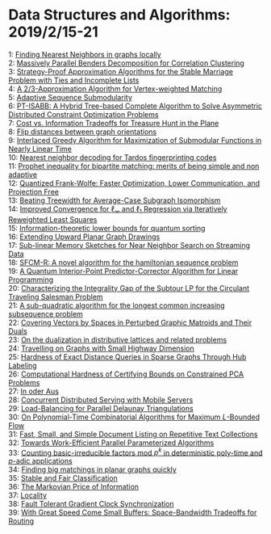 # Data Structures and Algorithms: 2019/2/15-21  
1: [Finding Nearest Neighbors in graphs locally](https://doi.org/10.48550/arXiv.1902.05638)  
2: [Massively Parallel Benders Decomposition for Correlation Clustering](https://doi.org/10.48550/arXiv.1902.05659)  
3: [Strategy-Proof Approximation Algorithms for the Stable Marriage Problem  with Ties and Incomplete Lists](https://doi.org/10.48550/arXiv.1902.05678)  
4: [A 2/3-Approximation Algorithm for Vertex-weighted Matching](https://doi.org/10.48550/arXiv.1902.05877)  
5: [Adaptive Sequence Submodularity](https://doi.org/10.48550/arXiv.1902.05981)  
6: [PT-ISABB: A Hybrid Tree-based Complete Algorithm to Solve Asymmetric  Distributed Constraint Optimization Problems](https://doi.org/10.48550/arXiv.1902.06039)  
7: [Cost vs. Information Tradeoffs for Treasure Hunt in the Plane](https://doi.org/10.48550/arXiv.1902.06090)  
8: [Flip distances between graph orientations](https://doi.org/10.48550/arXiv.1902.06103)  
9: [Interlaced Greedy Algorithm for Maximization of Submodular Functions in  Nearly Linear Time](https://doi.org/10.48550/arXiv.1902.06179)  
10: [Nearest neighbor decoding for Tardos fingerprinting codes](https://doi.org/10.48550/arXiv.1902.06196)  
11: [Prophet inequality for bipartite matching: merits of being simple and  non adaptive](https://doi.org/10.48550/arXiv.1902.06243)  
12: [Quantized Frank-Wolfe: Faster Optimization, Lower Communication, and  Projection Free](https://doi.org/10.48550/arXiv.1902.06332)  
13: [Beating Treewidth for Average-Case Subgraph Isomorphism](https://doi.org/10.48550/arXiv.1902.06380)  
14: [Improved Convergence for $\ell_\infty$ and $\ell_1$ Regression via  Iteratively Reweighted Least Squares](https://doi.org/10.48550/arXiv.1902.06391)  
15: [Information-theoretic lower bounds for quantum sorting](https://doi.org/10.48550/arXiv.1902.06473)  
16: [Extending Upward Planar Graph Drawings](https://doi.org/10.48550/arXiv.1902.06575)  
17: [Sub-linear Memory Sketches for Near Neighbor Search on Streaming Data](https://doi.org/10.48550/arXiv.1902.06687)  
18: [SFCM-R: A novel algorithm for the hamiltonian sequence problem](https://doi.org/10.48550/arXiv.1902.06713)  
19: [A Quantum Interior-Point Predictor-Corrector Algorithm for Linear  Programming](https://doi.org/10.48550/arXiv.1902.06749)  
20: [Characterizing the Integrality Gap of the Subtour LP for the Circulant  Traveling Salesman Problem](https://doi.org/10.48550/arXiv.1902.06808)  
21: [A sub-quadratic algorithm for the longest common increasing subsequence  problem](https://doi.org/10.48550/arXiv.1902.06864)  
22: [Covering Vectors by Spaces in Perturbed Graphic Matroids and Their Duals](https://doi.org/10.48550/arXiv.1902.06957)  
23: [On the dualization in distributive lattices and related problems](https://doi.org/10.48550/arXiv.1902.07004)  
24: [Travelling on Graphs with Small Highway Dimension](https://doi.org/10.48550/arXiv.1902.07040)  
25: [Hardness of Exact Distance Queries in Sparse Graphs Through Hub Labeling](https://doi.org/10.48550/arXiv.1902.07055)  
26: [Computational Hardness of Certifying Bounds on Constrained PCA Problems](https://doi.org/10.48550/arXiv.1902.07324)  
27: [In oder Aus](https://doi.org/10.48550/arXiv.1902.07353)  
28: [Concurrent Distributed Serving with Mobile Servers](https://doi.org/10.48550/arXiv.1902.07354)  
29: [Load-Balancing for Parallel Delaunay Triangulations](https://doi.org/10.48550/arXiv.1902.07554)  
30: [On Polynomial-Time Combinatorial Algorithms for Maximum $L$-Bounded Flow](https://doi.org/10.48550/arXiv.1902.07568)  
31: [Fast, Small, and Simple Document Listing on Repetitive Text Collections](https://doi.org/10.48550/arXiv.1902.07599)  
32: [Towards Work-Efficient Parallel Parameterized Algorithms](https://doi.org/10.48550/arXiv.1902.07660)  
33: [Counting basic-irreducible factors mod $p^k$ in deterministic poly-time  and $p$-adic applications](https://doi.org/10.48550/arXiv.1902.07785)  
34: [Finding big matchings in planar graphs quickly](https://doi.org/10.48550/arXiv.1902.07812)  
35: [Stable and Fair Classification](https://doi.org/10.48550/arXiv.1902.07823)  
36: [The Markovian Price of Information](https://doi.org/10.48550/arXiv.1902.07856)  
37: [Locality](https://doi.org/10.48550/arXiv.1902.07928)  
38: [Fault Tolerant Gradient Clock Synchronization](https://doi.org/10.48550/arXiv.1902.08042)  
39: [With Great Speed Come Small Buffers: Space-Bandwidth Tradeoffs for  Routing](https://doi.org/10.48550/arXiv.1902.08069)  